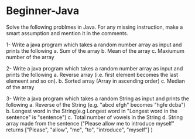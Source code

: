 # Beginner-Java
Solve the following problmes in Java. For any missing instruction, make a smart assumption and mention it in the comments.

1- Write a java program which takes a random number array as input and prints the following
  a. Sum of the array 
  b. Mean of the array
  c. Maxiumum number of the array

2- Write a java program which takes a random number array as input and prints the following
  a. Reverse array   (i.e. first element becomes the last elemeent and so on).
  b. Sorted array (Array in ascending order)
  c. Median of the array
  
3- Write a java program which takes a random String as input and prints the following
  a. Reverse of the String (e.g. "abcd efgh" becomes "hgfe dcba")
  b. Longest word in the String(e.g Longest word in "Longest word in the sentence" is "sentence")
  c. Total number of vowels in the String
  d. String array made from the sentence ("Please allow me to introduce myself" returns ["Please", "allow", "me", "to", "introduce", "myself"] )
  
  
